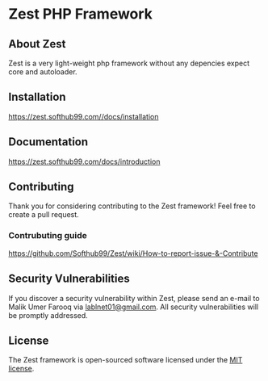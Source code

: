 # Zest PHP Framework 

## About Zest

Zest is a very light-weight php framework without any depencies expect core and autoloader.

## Installation

https://zest.softhub99.com//docs/installation

## Documentation

https://zest.softhub99.com/docs/introduction

## Contributing

Thank you for considering contributing to the Zest framework! Feel free to create a pull request.
### Contrubuting guide

https://github.com/Softhub99/Zest/wiki/How-to-report-issue-&-Contribute

## Security Vulnerabilities

If you discover a security vulnerability within Zest, 
please send an e-mail to Malik Umer Farooq
via [lablnet01@gmail.com](mailto:lablnet01@gmail.com). 
All security vulnerabilities will be promptly addressed.

## License

The Zest framework is open-sourced software 
licensed under the [MIT license](https://opensource.org/licenses/MIT).

